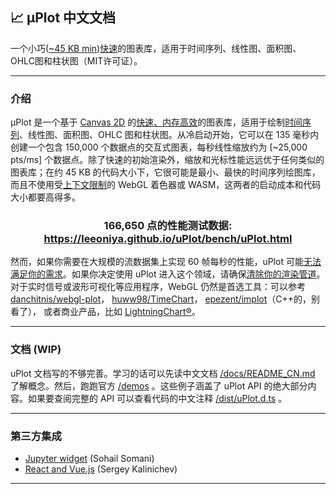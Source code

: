 ## 📈 μPlot 中文文档

一个小巧([~45 KB min](https://github.com/leeoniya/uPlot/tree/master/dist/uPlot.iife.min.js))[快速]()的图表库，适用于时间序列、线性图、面积图、OHLC图和柱状图（MIT许可证）。

---
### 介绍

μPlot 是一个基于 [Canvas 2D](https://developer.mozilla.org/en-US/docs/Web/API/CanvasRenderingContext2D) 的[快速、内存高效]()的图表库，适用于绘制[时间序列](https://en.wikipedia.org/wiki/Time_series)、线性图、面积图、OHLC 图和柱状图。从冷启动开始，它可以在 135 毫秒内创建一个包含 150,000 个数据点的交互式图表，每秒线性缩放约为 [~25,000 pts/ms] 个数据点。除了快速的初始渲染外，缩放和光标性能远远优于任何类似的图表库；在约 45 KB 的代码大小下，它很可能是最小、最快的时间序列绘图库，而且不使用受[上下文限制](https://bugs.chromium.org/p/chromium/issues/detail?id=771792)的 WebGL 着色器或 WASM，这两者的启动成本和代码大小都要高得多。

<h3 align="center">166,650 点的性能测试数据: <a href="https://leeoniya.github.io/uPlot/bench/uPlot.html">https://leeoniya.github.io/uPlot/bench/uPlot.html</a></h3>

然而，如果你需要在大规模的流数据集上实现 60 帧每秒的性能，uPlot 可能[无法满足你的需求](https://huww98.github.io/TimeChart/docs/performance)。如果你决定使用 uPlot 进入这个领域，请确保[清除你的渲染管道]()。对于实时信号或波形可视化等应用程序，WebGL 仍然是首选工具：可以参考 [danchitnis/webgl-plot](https://github.com/danchitnis/webgl-plot)， [huww98/TimeChart](https://github.com/huww98/TimeChart)， [epezent/implot](https://github.com/epezent/implot)（C++的，别看了）， 或者商业产品，比如 [LightningChart®](https://www.arction.com/lightningchart-js/)。

---
### 文档 (WIP)

uPlot 文档写的不够完善。学习的话可以先读中文文档 [/docs/README_CN.md](hhttps://github.com/totemtec/uPlotCN/blob/main/docs/README_CN.md) 了解概念。然后，跑跑官方 [/demos](https://leeoniya.github.io/uPlot/demos/index.html) 。这些例子涵盖了 uPlot API 的绝大部分内容。如果要查阅完整的 API 可以查看代码的中文注释 [/dist/uPlot.d.ts](https://github.com/totemtec/uPlotCN/blob/main/dist/uPlot.d.ts) 。


---
### 第三方集成

- [Jupyter widget](https://github.com/sohailsomani/uplot_jupyter_widget) (Sohail Somani)
- [React and Vue.js](https://github.com/skalinichev/uplot-wrappers) (Sergey Kalinichev)

---
